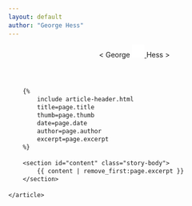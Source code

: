 ```yaml
---
layout: default
author: "George Hess"
---
```

<header class="sticky">
	<nav>
		<a title="Newer" class="paginate newer" {% if page.next.url %}href="{{ page.next.url }}"{% else %}disabled{% endif %}>
			<span class="arrow">&lt;</span> George
		</a>
		<a title="List" href="/#list-{{ page.slug }}">
			<img src="/assets/img/menu.svg" width="25" height="25" />
		</a>
		<a title="Older" class="paginate older" {% if page.previous.url %}href="{{ page.previous.url }}"{% else %}disabled{% endif %}>
			Hess <span class="arrow">&gt;</span>
		</a>
	</nav>
</header>
<main>
	<article>

		{%
			include article-header.html
			title=page.title
			thumb=page.thumb
			date=page.date
			author=page.author
			excerpt=page.excerpt
		%}

		<section id="content" class="story-body">
			{{ content | remove_first:page.excerpt }}
		</section>

	</article>
</main>
